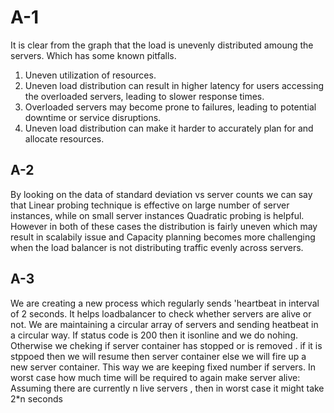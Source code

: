 # A-1

It is clear from the graph that the load is unevenly distributed amoung the servers.
Which has some known pitfalls.
1. Uneven utilization of resources.
2. Uneven load distribution can result in higher latency for users accessing the overloaded servers, leading to slower response times.
3. Overloaded servers may become prone to failures, leading to potential downtime or service disruptions.
4. Uneven load distribution can make it harder to accurately plan for and allocate resources.

<!-- TODO: Explaination of the uneven distribution -->

## A-2

By looking on the data of standard deviation vs server counts we can say that Linear probing technique is effective on large number of server instances, while on small server instances Quadratic probing is helpful. However in both of these cases the distribution is fairly uneven which may result in scalabily issue and Capacity planning becomes more challenging when the load balancer is not distributing traffic evenly across servers.

<!-- TODO: Explaination of the uneven distribution -->

## A-3

We are creating a new process which regularly sends 'heartbeat in interval of 2 seconds. It helps loadbalancer to check whether servers are alive or not. We are maintaining a circular array of servers and sending heatbeat in a circular way. If status code is 200 then it isonline and we do nohing. Otherwise we cheking if server container has stopped or is removed  . if it is stppoed then we will resume then server container else we will fire up a new server container.
This way we are keeping fixed number if servers. 
In worst case how much time will be required to again make server alive: 
    Assuming there are currently  n live servers , then in worst case it might take 2*n seconds 

